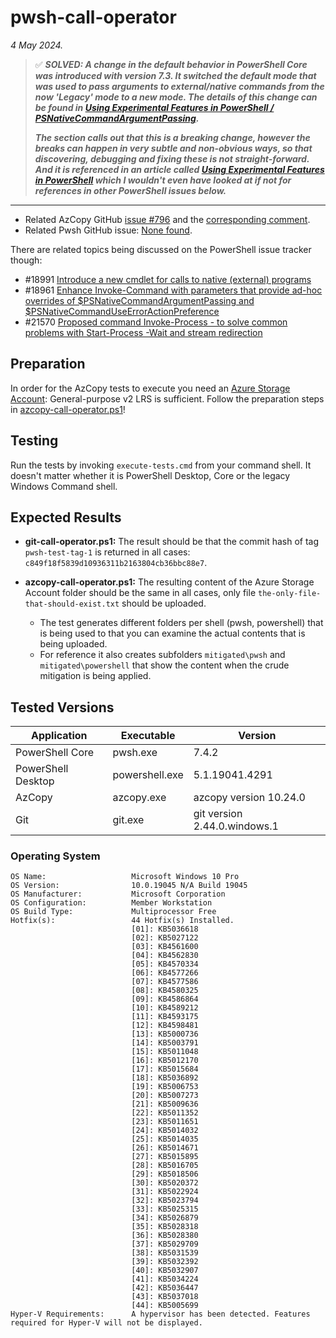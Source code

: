 # pwsh-call-operator

*4 May 2024.*

> ✅ ***SOLVED: A change in the default behavior in PowerShell Core was introduced with version 7.3.
  It switched the default mode that was used to pass arguments to external/native commands from
  the now 'Legacy' mode to a new mode. The details of this change can be found in
  [Using Experimental Features in PowerShell / PSNativeCommandArgumentPassing](https://learn.microsoft.com/en-us/powershell/scripting/learn/experimental-features?view=powershell-7.4#psnativecommandargumentpassing).***
>
> ***The section calls out that this is a breaking change, however the breaks can happen in very subtle and
  non-obvious ways, so that discovering, debugging and fixing these is not straight-forward.
  And it is referenced in an article called
  [Using Experimental Features in PowerShell](https://learn.microsoft.com/en-us/powershell/scripting/learn/experimental-features?view=powershell-7.4)
  which I wouldn't even have looked at if not for references in other PowerShell issues below.***


-------------------------------------------------


* Related AzCopy GitHub [issue #796](https://github.com/Azure/azure-storage-azcopy/issues/796) and the [corresponding comment](https://github.com/Azure/azure-storage-azcopy/issues/796#issuecomment-2094342928).
* Related Pwsh GitHub issue: [None found](https://github.com/PowerShell/PowerShell/issues).

There are related topics being discussed on the PowerShell issue tracker though:

* #18991 [Introduce a new cmdlet for calls to native (external) programs ](https://github.com/PowerShell/PowerShell/issues/18991)
* #18961 [Enhance Invoke-Command with parameters that provide ad-hoc overrides of $PSNativeCommandArgumentPassing and $PSNativeCommandUseErrorActionPreference](https://github.com/PowerShell/PowerShell/issues/18961#issuecomment-1386218069)
* #21570 [Proposed command Invoke-Process - to solve common problems with Start-Process -Wait and stream redirection](https://github.com/PowerShell/PowerShell/issues/21570)

## Preparation

In order for the AzCopy tests to execute you need an [Azure Storage Account](https://learn.microsoft.com/en-us/azure/storage/common/storage-account-overview): General-purpose v2 LRS is sufficient.
Follow the preparation steps in [azcopy-call-operator.ps1](./azcopy-call-operator.ps1)!

## Testing

Run the tests by invoking `execute-tests.cmd` from your command shell. It doesn't matter whether it is PowerShell Desktop, Core or the legacy Windows Command shell.

## Expected Results

* **git-call-operator.ps1:** The result should be that the commit hash of tag `pwsh-test-tag-1` is returned in all cases: `c849f18f5839d10936311b2163804cb36bbc88e7`.

* **azcopy-call-operator.ps1:** The resulting content of the Azure Storage Account folder should be the same in all cases, only file `the-only-file-that-should-exist.txt` should be uploaded.

    * The test generates different folders per shell (pwsh, powershell) that is being used to that you can examine the actual contents that is being uploaded.
    * For reference it also creates subfolders `mitigated\pwsh` and `mitigated\powershell` that show the content when the crude mitigation is being applied.




## Tested Versions

| Application        | Executable     | Version                      |
|--------------------|----------------|------------------------------|
| PowerShell Core    | pwsh.exe       | 7.4.2                        |
| PowerShell Desktop | powershell.exe | 5.1.19041.4291               |
| AzCopy             | azcopy.exe     | azcopy version 10.24.0       |
| Git                | git.exe        | git version 2.44.0.windows.1 |

### Operating System

```
OS Name:                   Microsoft Windows 10 Pro
OS Version:                10.0.19045 N/A Build 19045
OS Manufacturer:           Microsoft Corporation
OS Configuration:          Member Workstation
OS Build Type:             Multiprocessor Free
Hotfix(s):                 44 Hotfix(s) Installed.
                           [01]: KB5036618
                           [02]: KB5027122
                           [03]: KB4561600
                           [04]: KB4562830
                           [05]: KB4570334
                           [06]: KB4577266
                           [07]: KB4577586
                           [08]: KB4580325
                           [09]: KB4586864
                           [10]: KB4589212
                           [11]: KB4593175
                           [12]: KB4598481
                           [13]: KB5000736
                           [14]: KB5003791
                           [15]: KB5011048
                           [16]: KB5012170
                           [17]: KB5015684
                           [18]: KB5036892
                           [19]: KB5006753
                           [20]: KB5007273
                           [21]: KB5009636
                           [22]: KB5011352
                           [23]: KB5011651
                           [24]: KB5014032
                           [25]: KB5014035
                           [26]: KB5014671
                           [27]: KB5015895
                           [28]: KB5016705
                           [29]: KB5018506
                           [30]: KB5020372
                           [31]: KB5022924
                           [32]: KB5023794
                           [33]: KB5025315
                           [34]: KB5026879
                           [35]: KB5028318
                           [36]: KB5028380
                           [37]: KB5029709
                           [38]: KB5031539
                           [39]: KB5032392
                           [40]: KB5032907
                           [41]: KB5034224
                           [42]: KB5036447
                           [43]: KB5037018
                           [44]: KB5005699
Hyper-V Requirements:      A hypervisor has been detected. Features required for Hyper-V will not be displayed.
```
